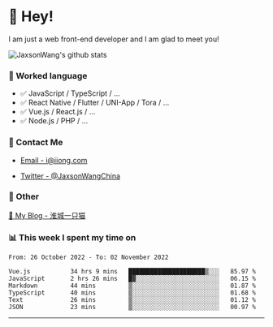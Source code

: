 # 👋 Hey!

I am just a web front-end developer and I am glad to meet you!

![JaxsonWang's github stats](https://github-readme-stats.vercel.app/api?username=JaxsonWang&&show_icons=true&&title_color=1abc9c&&icon_color=1abc9c)


### 📝 Worked language

- ✅ JavaScript / TypeScript / ...
- ✅ React Native / Flutter / UNI-App / Tora / ...
- ✅ Vue.js / React.js / ...
- ✅ Node.js / PHP / ...

### 📮 Contact Me

- [Email - i@iiong.com](mailto:i@iiong.com)

- [Twitter - @JaxsonWangChina](https://twitter.com/JaxsonWangChina)

### 🤪 Other

[📌 My Blog - 淮城一只猫](https://iiong.com)

### 📊 This week I spent my time on

<!--START_SECTION:waka-->

```text
From: 26 October 2022 - To: 02 November 2022

Vue.js           34 hrs 9 mins   █████████████████████▒░░░   85.97 %
JavaScript       2 hrs 26 mins   █▓░░░░░░░░░░░░░░░░░░░░░░░   06.15 %
Markdown         44 mins         ▒░░░░░░░░░░░░░░░░░░░░░░░░   01.87 %
TypeScript       40 mins         ▒░░░░░░░░░░░░░░░░░░░░░░░░   01.68 %
Text             26 mins         ▒░░░░░░░░░░░░░░░░░░░░░░░░   01.12 %
JSON             23 mins         ▒░░░░░░░░░░░░░░░░░░░░░░░░   00.97 %
```

<!--END_SECTION:waka-->

---
